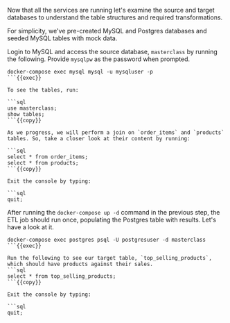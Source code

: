 Now that all the services are running let's examine the source and target databases to understand the table structures and required transformations.

For simplicity, we've pre-created MySQL and Postgres databases and seeded MySQL tables with mock data.

Login to MySQL and access the source database, `masterclass` by running the following. Provide `mysqlpw` as the password when prompted.

```
docker-compose exec mysql mysql -u mysqluser -p
```{{exec}}

To see the tables, run:

```sql
use masterclass;
show tables;
```{{copy}}

As we progress, we will perform a join on `order_items` and `products` tables. So, take a closer look at their content by running:

```sql
select * from order_items;
select * from products;
```{{copy}}

Exit the console by typing:

```sql
quit;
```

After running the `docker-compose up -d` command in the previous step, the ETL job should run once, populating the Postgres table with results. Let's have a look at it.

```
docker-compose exec postgres psql -U postgresuser -d masterclass
```{{exec}}

Run the following to see our target table, `top_selling_products`, which should have products against their sales.
```sql
select * from top_selling_products;
```{{copy}}

Exit the console by typing:

```sql
quit;
```


